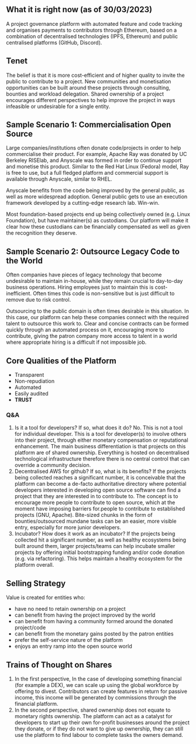 
## What it is right now (as of 30/03/2023)
A project governance platform with automated feature and code tracking and organises payments to contributors through Ethereum, based on a combination of decentralised technologies (IPFS, Ethereum) and public centralised platforms (GitHub, Discord).

## Tenet
The belief is that it is more cost-efficient and of higher quality to invite the public to contribute to a project. New communities and monetisation opportunities can be built around these projects through consulting, bounties and workload delegation. Shared ownership of a project encourages different perspectives to help improve the project in ways infeasible or undesirable for a single entity.

## Sample Scenario 1: Commercialisation Open Source
Large companies/institutions often donate code/projects in order to help commercialise their product. For example, Apache Ray was donated by UC Berkeley RISElab, and Anyscale was formed in order to continue support and monetise this product. Similar to the Red Hat Linux (Fedora) model, Ray is free to use, but a full fledged platform and commercial support is available through Anyscale, similar to RHEL.

Anyscale benefits from the code being improved by the general public, as well as more widespread adoption. General public gets to use an execution framework developed by a cutting-edge research lab. Win-win.

Most foundation-based projects end up being collectively owned (e.g. Linux Foundation), but have maintainer(s) as custodians. Our platform will make it clear how these custodians can be financially compensated as well as given the recognition they deserve.

## Sample Scenario 2: Outsource Legacy Code to the World
Often companies have pieces of legacy technology that become undesirable to maintain in-house, while they remain crucial to day-to-day business operations. Hiring employees just to maintain this is cost-inefficient. Often times this code is non-sensitive but is just difficult to remove due to risk control.

Outsourcing to the public domain is often times desirable in this situation. In this case, our platform can help these companies connect with the required talent to outsource this work to. Clear and concise contracts can be formed quickly through an automated process on it, encouraging more to contribute, giving the patron company more access to talent in a world where appropriate hiring is a difficult if not impossible job.

## Core Qualities of the Platform
- Transparent
- Non-repudiation
- Automated
- Easily audited
- **TRUST**

### Q&A
1.  Is it a tool for developers? If so, what does it do?
	 No. This is not a tool for individual developer. This is a tool for developer(s) to involve others into their project, through either monetary compensation or reputational enhancement. The main business differentiation is that projects on this platform are of shared ownership. Everything is hosted on decentralised technological infrastructure therefore there is no central control that can override a community decision.
2.  Decentralised AWS for github? If so, what is its benefits?
	 If the projects being collected reaches a significant number, it is conceivable that the platform can become a de-facto authoritative directory where potential developers interested in developing open source software can find a project that they are interested in to contribute to. The concept is to encourage more people to contribute to open source, which at the moment have imposing barriers for.people to contribute to established projects (GNU, Apache). Bite-sized chunks in the form of bounties/outsourced mundane tasks can be an easier, more visible entry, especially for more junior developers.
3.  Incubator? How does it work as an incubator?
	 If the projects being collected hit a significant number, as well as healthy ecosystems being built around them, larger projects/teams can help incubate smaller projects by offering initial bootstrapping funding and/or code donation (e.g. via refactoring). This helps maintain a healthy ecosystem for the platform overall.

## Selling Strategy
Value is created for entities who:
* have no need to retain ownership on a project
* can benefit from having the project improved by the world
* can benefit from having a community formed around the donated project/code
* can benefit from the monetary gains posted by the patron entities
* prefer the self-service nature of the platform
* enjoys an entry ramp into the open source world

## Trains of Thought on Shares
1. In the first perspective, In the case of developing something financial (for example a DEX), we can scale up using the global workforce by offering to divest. Contributors can create features in return for passive income, this income will be generated by commissions through the financial platform.
2. In the second perspective, shared ownership does not equate to monetary rights ownership. The platform can act as a catalyst for developers to start up their own for-profit businesses around the project they donate, or if they do not want to give up ownership, they can still use the platform to find labour to complete tasks the owners demand.